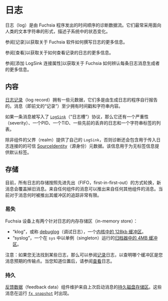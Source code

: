 <!-- 
# Logs
 -->
# 日志

<!-- 
Logs are time-ordered streams of diagnostic data emitted by Fuchsia programs.
They most commonly take the form of human-oriented text strings describing
changes to state in a subsystem.

See [Recording] for information about how Fuchsia software writes logs.

See [Viewing] for information about how to view the recorded logs.

See [Attributing LogSink connections] for information about how Fuchsia identifies
the producer of each log message.
 -->
日志（log）是由 Fuchsia 程序发出的时间顺序的诊断数据流。它们最常采用面向人类的文本字符串的形式，描述子系统中的状态变化。

参阅[记录]以获取关于 Fuchsia 软件如何撰写日志的更多信息。

参阅[查看]以获取关于如何查看记录的日志的更多信息。

参阅[添加 LogSink 连接属性]以获取关于 Fuchsia 如何辨认每条日志消息生成者的更多信息。

<!-- 
## Contents
 -->
## 内容

<!-- 
[Log records][LogMessage] have a few pieces of metadata, mostly self-reported by
the programs that generate the logs. At minimum, messages have a timestamp and
string contents.

If a message is written to the [`LogSink`] protocol it also has a severity, a
PID, a TID, a count of prior dropped logs, and a list of string tags.

Unless a component's parent realm provides its own `LogSink`, diagnostics also
includes trusted [SourceIdentity] metadata for incoming log connections. This
information is used to provide a default tag for messages without tags.
 -->
[日志记录][LogMessage]（log record）拥有一些元数据，它们多是由生成日志的程序自行报告的。消息（即前文的“记录”）至少拥有时间戳和字符串内容。

如果一条消息被写入了 [`LogSink`]（“日志槽”）协议，那么它还有一个严重性（severity）、一个PID、一个TID、一些先前的丢弃的日志和一个字符串标签的列表。

除非组件的父界（realm）提供了自己的 `LogSink`，否则诊断还会包含用于传入日志连接的的可信 [SourceIdentity]（源身份）元数据。该信息用于为无标签信息提供默认标签。

<!-- 
## Storage
 -->
## 存储

<!-- 
Currently all log stores are rotated on a first-in-first-out (FIFO) basis, with
newer messages overwriting older ones. Messages from any component can roll out
messages from any other component. There is currently very limited tracking of
when messages are rolled out of their buffers.
 -->
目前，所有日志的存储按照先进先出（FIFO，first-in-first-out）的方式轮换，新消息会覆盖掉旧消息。来自任何组件的消息可以推出来自任何其他组件的消息。当前对于消息何时被推出其缓冲区的追踪非常有限。

<!-- 
### Volatile
 -->
### 易失

<!-- 
There are two in-memory stores for logs on a Fuchsia device:

*   The "klog" or [debuglog], which is a [128kb buffer in the kernel].
*   The "syslog" which is a [4MB buffer in the Archivist] that runs as a
    singleton in `sys`.

Note: If you can't find some logs, see [Recording] logs to find out which of
these buffers is the intended point of transit for your message. See [Viewing]
logs once you know the location.
 -->
Fuchsia 设备上有两个针对日志的内存存储区（in-memory store）：

*   “klog”，或称 [debuglog]（调试日志），一个[内核中的 128kb 缓冲区][128kb buffer in the kernel]。
*   “syslog”，一个在 `sys` 中以单例（singleton）运行的[归档器中的 4MB 缓冲区][4MB buffer in the Archivist]。

注意：如果您无法找到某些日志，那么可以参阅[记录][Recording]日志，以查明哪个缓冲区是您消息预期的传输点。当您知道位置后，请参阅[查看][Viewing]日志。

<!-- 
### Persistent
 -->
### 持久

<!-- 
The [feedback data] component maintains a [persistent disk store] of messages
from the previous boot. These messages appear when running [`fx snapshot`].
 -->
[反馈数据][feedback data]（feedback data）组件维护来自上次启动消息的[持久磁盘存储区][persistent disk store]。这些消息在运行 [`fx snapshot`] 时出现。

[LogMessage]: https://fuchsia.dev/reference/fidl/fuchsia.logger#LogMessage
[`LogSink`]: https://fuchsia.dev/reference/fidl/fuchsia.logger#LogSink
[SourceIdentity]: https://fuchsia.dev/reference/fidl/fuchsia.sys.internal#SourceIdentity
[debuglog]: /docs/reference/kernel_objects/debuglog.md
[128kb buffer in the kernel]: /zircon/kernel/lib/debuglog/debuglog.cc
[4MB buffer in the archivist]: /src/diagnostics/archivist/src/logs/mod.rs
[Recording]: /docs/development/diagnostics/logs/recording.md
[Viewing]: /docs/development/diagnostics/logs/viewing.md
[feedback data]: /src/developer/forensics/feedback_data
[persistent disk store]: /src/developer/forensics/feedback_data/system_log_recorder/system_log_recorder.h
[`fx snapshot`]: /src/developer/forensics/snapshot/README.md
[Attributing LogSink connections]: /docs/concepts/diagnostics/logs/attribution.md
